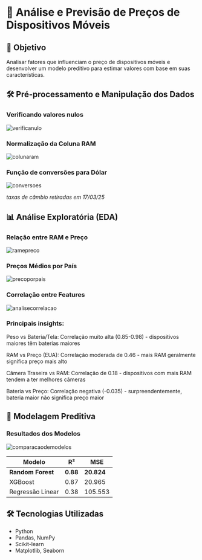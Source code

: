 
# 📱 Análise e Previsão de Preços de Dispositivos Móveis

## 🎯 Objetivo
Analisar fatores que influenciam o preço de dispositivos móveis e desenvolver um modelo preditivo para estimar valores com base em suas características.

## 🛠️ Pré-processamento e Manipulação dos Dados

### Verificando valores nulos
![verificanulo](images/verificanulopng.png)

### Normalização da Coluna RAM
![colunaram](images/1_4.png)

### Função de conversões para Dólar
![conversoes](images/imagemm.png)

*taxas de câmbio retiradas em 17/03/25*


## 📊 Análise Exploratória (EDA)

### Relação entre RAM e Preço

![ramepreco](images/colunaram1.png)

### Preços Médios por País

![precoporpais](images/__results___25_0.png)

### Correlação entre Features
![analisecorrelacao](images/fim.png)

### Principais insights:

Peso vs Bateria/Tela: Correlação muito alta (0.85-0.98) - dispositivos maiores têm baterias maiores

RAM vs Preço (EUA): Correlação moderada de 0.46 - mais RAM geralmente significa preço mais alto

Câmera Traseira vs RAM: Correlação de 0.18 - dispositivos com mais RAM tendem a ter melhores câmeras

Bateria vs Preço: Correlação negativa (-0.035) - surpreendentemente, bateria maior não significa preço maior

## 🤖 Modelagem Preditiva

### Resultados dos Modelos
![comparacaodemodelos](images/__results___31_0.png)

| Modelo | R² | MSE |
|--------|----|-----|
| **Random Forest** | **0.88** | **20.824** |
| XGBoost | 0.87 | 20.965 |
| Regressão Linear | 0.38 | 105.553 |

## 🛠️ Tecnologias Utilizadas
- Python
- Pandas, NumPy
- Scikit-learn
- Matplotlib, Seaborn
